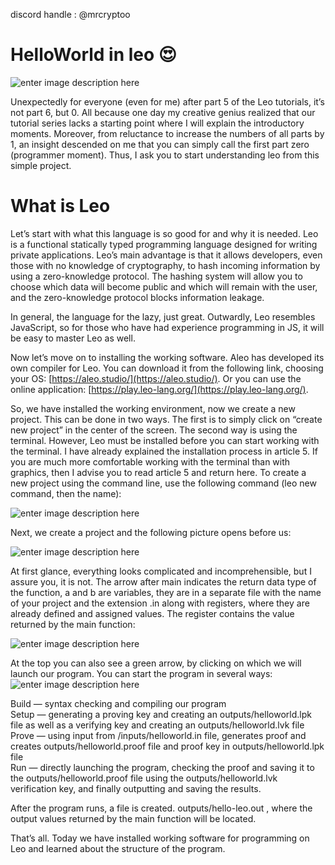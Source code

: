 discord handle : @mrcryptoo
# HelloWorld in leo 😍

![enter image description here](https://miro.medium.com/v2/resize:fit:828/format:webp/1*ooKP0GZpCIpFzUPqR8u43w.png)

Unexpectedly for everyone (even for me) after part 5 of the Leo tutorials, it’s not part 6, but 0. All because one day my creative genius realized that our tutorial series lacks a starting point where I will explain the introductory moments. Moreover, from reluctance to increase the numbers of all parts by 1, an insight descended on me that you can simply call the first part zero (programmer moment). Thus, I ask you to start understanding leo from this simple project.


# What is Leo

Let’s start with what this language is so good for and why it is needed. Leo is a functional statically typed programming language designed for writing private applications. Leo’s main advantage is that it allows developers, even those with no knowledge of cryptography, to hash incoming information by using a zero-knowledge protocol. The hashing system will allow you to choose which data will become public and which will remain with the user, and the zero-knowledge protocol blocks information leakage.

In general, the language for the lazy, just great. Outwardly, Leo resembles JavaScript, so for those who have had experience programming in JS, it will be easy to master Leo as well.

Now let’s move on to installing the working software. Aleo has developed its own compiler for Leo. You can download it from the following link, choosing your OS: [https://aleo.studio/](https://aleo.studio/). Or you can use the online application: [https://play.leo-lang.org/](https://play.leo-lang.org/).

So, we have installed the working environment, now we create a new project. This can be done in two ways. The first is to simply click on “create new project” in the center of the screen. The second way is using the terminal. However, Leo must be installed before you can start working with the terminal. I have already explained the installation process in article 5. If you are much more comfortable working with the terminal than with graphics, then I advise you to read article 5 and return here. To create a new project using the command line, use the following command (leo new command, then the name):

![enter image description here](https://imageupload.io/ib/lScDrZmrj9NGGEY_1699103988.png)

Next, we create a project and the following picture opens before us:

![enter image description here](https://imageupload.io/ib/WT7uDGGtz5VH7lW_1699104091.webp)

At first glance, everything looks complicated and incomprehensible, but I assure you, it is not. The arrow after main indicates the return data type of the function, a and b are variables, they are in a separate file with the name of your project and the extension .in along with registers, where they are already defined and assigned values. The register contains the value returned by the main function:

![enter image description here](https://imageupload.io/ib/cx2xMvc1xEHoPhU_1699104263.webp)

At the top you can also see a green arrow, by clicking on which we will launch our program. You can start the program in several ways:
![enter image description here](https://imageupload.io/ib/0eD7snqivlGVSHp_1699104379.webp)

Build — syntax checking and compiling our program  
Setup — generating a proving key and creating an outputs/helloworld.lpk file as well as a verifying key and creating an outputs/helloworld.lvk file  
Prove — using input from /inputs/helloworld.in file, generates proof and creates outputs/helloworld.proof file and proof key in outputs/helloworld.lpk file  
Run — directly launching the program, checking the proof and saving it to the outputs/helloworld.proof file using the outputs/helloworld.lvk verification key, and finally outputting and saving the results.

After the program runs, a file is created. outputs/hello-leo.out , where the output values ​​returned by the main function will be located.

That’s all. Today we have installed working software for programming on Leo and learned about the structure of the program.
